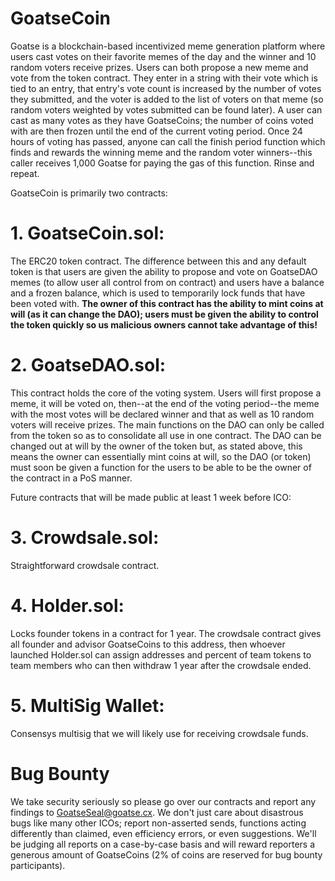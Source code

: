 # GoatseCoin
Goatse is a blockchain-based incentivized meme generation platform where users cast votes on their favorite memes of the day and the winner and 10 random voters receive prizes. Users can both propose a new meme and vote from the token contract. They enter in a string with their vote which is tied to an entry, that entry's vote count is increased by the number of votes they submitted, and the voter is added to the list of voters on that meme (so random voters weighted by votes submitted can be found later). A user can cast as many votes as they have GoatseCoins; the number of coins voted with are then frozen until the end of the current voting period. Once 24 hours of voting has passed, anyone can call the finish period function which finds and rewards the winning meme and the random voter winners--this caller receives 1,000 Goatse for paying the gas of this function. Rinse and repeat.

GoatseCoin is primarily two contracts:
<h1>1. GoatseCoin.sol:</h1> 
The ERC20 token contract. The difference between this and any default token is that users are given the ability to propose and vote on GoatseDAO memes (to allow user all control from on contract) and users have a balance and a frozen balance, which is used to temporarily lock funds that have been voted with. <b>The owner of this contract has the ability to mint coins at will (as it can change the DAO); users must be given the ability to control the token quickly so us malicious owners cannot take advantage of this!</b>

<h1>2. GoatseDAO.sol:</h1> 
This contract holds the core of the voting system. Users will first propose a meme, it will be voted on, then--at the end of the voting period--the meme with the most votes will be declared winner and that as well as 10 random voters will receive prizes. The main functions on the DAO can only be called from the token so as to consolidate all use in one contract. The DAO can be changed out at will by the owner of the token but, as stated above,  this means the owner can essentially mint coins at will, so the DAO (or token) must soon be given a function for the users to be able to be the owner of the contract in a PoS manner.

Future contracts that will be made public at least 1 week before ICO:
<h1>3. Crowdsale.sol:</h1>
Straightforward crowdsale contract.
<h1>4. Holder.sol:</h1> 
Locks founder tokens in a contract for 1 year. The crowdsale contract gives all founder and advisor GoatseCoins to this address, then whoever launched Holder.sol can assign addresses and percent of team tokens to team members who can then withdraw 1 year after the crowdsale ended.
<h1>5. MultiSig Wallet:</h1> 
Consensys multisig that we will likely use for receiving crowdsale funds.

<h1>Bug Bounty</h1>

We take security seriously so please  go over our contracts and report any findings to GoatseSeal@goatse.cx. We don't just care about disastrous bugs like many other ICOs; report non-asserted sends, functions acting differently than claimed, even efficiency errors, or even suggestions. We'll be judging all reports on a case-by-case basis and will reward reporters a generous amount of GoatseCoins (2% of coins are reserved for bug bounty participants).
